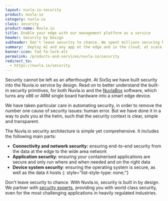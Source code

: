 ```yaml
---
layout: nuvla-io-security
product: nuvla-io
category: nuvla-io
class: security
product-name: Nuvla.io
title: Enable your edge with our management platform as a service
header: Security by Design
subheader: Don't leave security to chance. We spent millions securing Nuvla.io, so that you don't have to.
summary:  Deploy AI and any app at the edge and in the cloud, at scale.
banner-icon: fad fa-lock-alt
permalink: /products-and-services/nuvla-io/security
redirect_to:
  - https://nuvla.io/security
---
```


Security cannot be left as an afterthought. At SixSq we have built security into the Nuvla.io service by design. Read on to better understand the built-in security primitives, for both Nuvla.io and the [NuvlaBox](/products-and-services/nuvlabox/overview) software, which turns any x86 or ARM single board hardware into a smart edge device. 

We have taken particular care in automating security, in order to remove the number one cause of security issues: human error. But we have done it in a way to puts you at the helm, such that the security context is clear, simple and transparent.

The Nuvla.io security architecture is simple yet comprehensive. It includes the following main parts:

* <i class="fad fa-check"></i> **Connectivity and network security:** ensuring end-to-end security from the data at the edge to the wide area network
* <i class="fad fa-check"></i> **Application security**: ensuring your containerised applications are secure and only run where and when needed and on the right data
* <i class="fad fa-check"></i> **Device system security**: ensuring the operating system is secure, as well as the data it hosts
{: style="list-style-type: none;"}

Don't leave security to chance. With Nuvla.io, security is built in by design. We partner with [security experts](/about/partners), providing you with world class security, even for the most challenging applications in heavily regulated industries.
